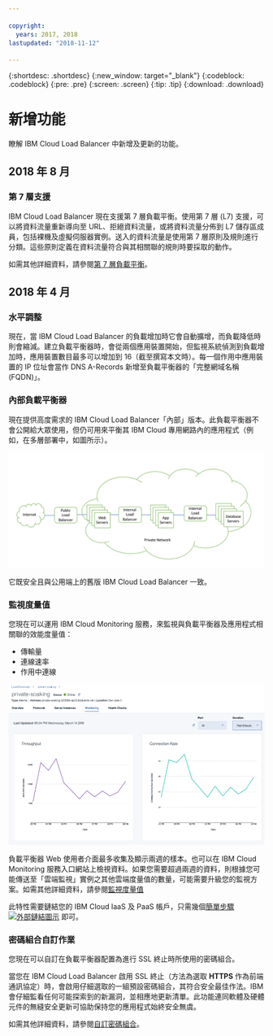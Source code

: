 ```yaml
---

copyright:
  years: 2017, 2018
lastupdated: "2018-11-12"

---
```


{:shortdesc: .shortdesc}
{:new_window: target="_blank"}
{:codeblock: .codeblock}
{:pre: .pre}
{:screen: .screen}
{:tip: .tip}
{:download: .download}


# 新增功能

瞭解 IBM Cloud Load Balancer 中新增及更新的功能。

## 2018 年 8 月
### 第 7 層支援
IBM Cloud Load Balancer 現在支援第 7 層負載平衡。使用第 7 層 (L7) 支援，可以將資料流量重新導向至 URL、拒絕資料流量，或將資料流量分佈到 L7 儲存區成員，包括裸機及虛擬伺服器實例。送入的資料流量是使用第 7 層原則及規則進行分類。這些原則定義在資料流量符合與其相關聯的規則時要採取的動作。

如需其他詳細資料，請參閱[第 7 層負載平衡](l7-explained.html)。

## 2018 年 4 月
### 水平調整
現在，當 IBM Cloud Load Balancer 的負載增加時它會自動擴增，而負載降低時則會縮減。建立負載平衡器時，會從兩個應用裝置開始，但監視系統偵測到負載增加時，應用裝置數目最多可以增加到 16（截至撰寫本文時）。每一個作用中應用裝置的 IP 位址會當作 DNS A-Records 新增至負載平衡器的「完整網域名稱 (FQDN)」。

### 內部負載平衡器
現在提供高度需求的 IBM Cloud Load Balancer「內部」版本。此負載平衡器不會公開給大眾使用，但仍可用來平衡其 IBM Cloud 專用網路內的應用程式（例如，在多層部署中，如圖所示）。 

![內部負載平衡器](./images/InternalLB.png)

它既安全且與公用端上的舊版 IBM Cloud Load Balancer 一致。 

### 監視度量值
您現在可以運用 IBM Cloud Monitoring 服務，來監視與負載平衡器及應用程式相關聯的效能度量值：

* 傳輸量
* 連線速率
* 作用中連線

![監視度量值](./images/Metrics.png)

負載平衡器 Web 使用者介面最多收集及顯示兩週的樣本。也可以在 IBM Cloud Monitoring 服務入口網站上檢視資料。如果您需要超過兩週的資料，則根據您可能傳送至「雲端監視」實例之其他雲端度量值的數量，可能需要升級您的監視方案。如需其他詳細資料，請參閱[監視度量值](monitoring-metrics.html)

此特性需要鏈結您的 IBM Cloud IaaS 及 PaaS 帳戶，只需幾個[簡單步驟 ![外部鏈結圖示](../../icons/launch-glyph.svg "外部鏈結圖示")](/docs/account/softlayerlink.html#link_user_account) 即可。 

### 密碼組合自訂作業
您現在可以自訂在負載平衡器配置為進行 SSL 終止時所使用的密碼組合。

當您在 IBM Cloud Load Balancer 啟用 SSL 終止（方法為選取 **HTTPS** 作為前端通訊協定）時，會啟用仔細選取的一組預設密碼組合，其符合安全最佳作法。IBM 會仔細監看任何可能探索到的新漏洞，並相應地更新清單。此功能連同軟體及硬體元件的無縫安全更新可協助保持您的應用程式始終安全無虞。

如需其他詳細資料，請參閱[自訂密碼組合](custom-ciphers.html)。
